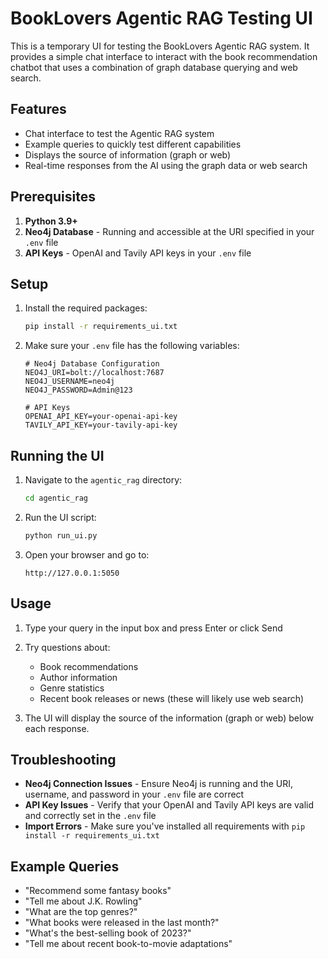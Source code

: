 # BookLovers Agentic RAG Testing UI

This is a temporary UI for testing the BookLovers Agentic RAG system. It provides a simple chat interface to interact with the book recommendation chatbot that uses a combination of graph database querying and web search.

## Features

- Chat interface to test the Agentic RAG system
- Example queries to quickly test different capabilities
- Displays the source of information (graph or web)
- Real-time responses from the AI using the graph data or web search

## Prerequisites

1. **Python 3.9+**
2. **Neo4j Database** - Running and accessible at the URI specified in your `.env` file
3. **API Keys** - OpenAI and Tavily API keys in your `.env` file

## Setup

1. Install the required packages:
   ```bash
   pip install -r requirements_ui.txt
   ```

2. Make sure your `.env` file has the following variables:
   ```
   # Neo4j Database Configuration
   NEO4J_URI=bolt://localhost:7687
   NEO4J_USERNAME=neo4j
   NEO4J_PASSWORD=Admin@123
   
   # API Keys
   OPENAI_API_KEY=your-openai-api-key
   TAVILY_API_KEY=your-tavily-api-key
   ```

## Running the UI

1. Navigate to the `agentic_rag` directory:
   ```bash
   cd agentic_rag
   ```

2. Run the UI script:
   ```bash
   python run_ui.py
   ```

3. Open your browser and go to:
   ```
   http://127.0.0.1:5050
   ```

## Usage

1. Type your query in the input box and press Enter or click Send
2. Try questions about:
   - Book recommendations
   - Author information
   - Genre statistics
   - Recent book releases or news (these will likely use web search)

3. The UI will display the source of the information (graph or web) below each response.

## Troubleshooting

- **Neo4j Connection Issues** - Ensure Neo4j is running and the URI, username, and password in your `.env` file are correct
- **API Key Issues** - Verify that your OpenAI and Tavily API keys are valid and correctly set in the `.env` file
- **Import Errors** - Make sure you've installed all requirements with `pip install -r requirements_ui.txt`

## Example Queries

- "Recommend some fantasy books"
- "Tell me about J.K. Rowling"
- "What are the top genres?"
- "What books were released in the last month?"
- "What's the best-selling book of 2023?"
- "Tell me about recent book-to-movie adaptations" 